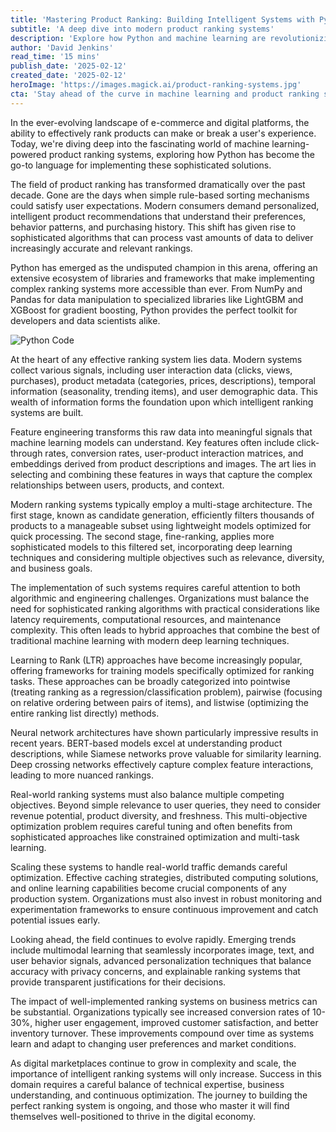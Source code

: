 ```yaml
---
title: 'Mastering Product Ranking: Building Intelligent Systems with Python'
subtitle: 'A deep dive into modern product ranking systems'
description: 'Explore how Python and machine learning are revolutionizing product ranking systems in e-commerce. Learn about advanced techniques in data processing, feature engineering, and model architecture that power modern digital marketplaces.'
author: 'David Jenkins'
read_time: '15 mins'
publish_date: '2025-02-12'
created_date: '2025-02-12'
heroImage: 'https://images.magick.ai/product-ranking-systems.jpg'
cta: 'Stay ahead of the curve in machine learning and product ranking systems - follow us on LinkedIn for regular insights and industry best practices!'
---
```


In the ever-evolving landscape of e-commerce and digital platforms, the ability to effectively rank products can make or break a user's experience. Today, we're diving deep into the fascinating world of machine learning-powered product ranking systems, exploring how Python has become the go-to language for implementing these sophisticated solutions.

The field of product ranking has transformed dramatically over the past decade. Gone are the days when simple rule-based sorting mechanisms could satisfy user expectations. Modern consumers demand personalized, intelligent product recommendations that understand their preferences, behavior patterns, and purchasing history. This shift has given rise to sophisticated algorithms that can process vast amounts of data to deliver increasingly accurate and relevant rankings.

Python has emerged as the undisputed champion in this arena, offering an extensive ecosystem of libraries and frameworks that make implementing complex ranking systems more accessible than ever. From NumPy and Pandas for data manipulation to specialized libraries like LightGBM and XGBoost for gradient boosting, Python provides the perfect toolkit for developers and data scientists alike.

![Python Code](https://i.magick.ai/code-image-generic.jpg)

At the heart of any effective ranking system lies data. Modern systems collect various signals, including user interaction data (clicks, views, purchases), product metadata (categories, prices, descriptions), temporal information (seasonality, trending items), and user demographic data. This wealth of information forms the foundation upon which intelligent ranking systems are built.

Feature engineering transforms this raw data into meaningful signals that machine learning models can understand. Key features often include click-through rates, conversion rates, user-product interaction matrices, and embeddings derived from product descriptions and images. The art lies in selecting and combining these features in ways that capture the complex relationships between users, products, and context.

Modern ranking systems typically employ a multi-stage architecture. The first stage, known as candidate generation, efficiently filters thousands of products to a manageable subset using lightweight models optimized for quick processing. The second stage, fine-ranking, applies more sophisticated models to this filtered set, incorporating deep learning techniques and considering multiple objectives such as relevance, diversity, and business goals.

The implementation of such systems requires careful attention to both algorithmic and engineering challenges. Organizations must balance the need for sophisticated ranking algorithms with practical considerations like latency requirements, computational resources, and maintenance complexity. This often leads to hybrid approaches that combine the best of traditional machine learning with modern deep learning techniques.

Learning to Rank (LTR) approaches have become increasingly popular, offering frameworks for training models specifically optimized for ranking tasks. These approaches can be broadly categorized into pointwise (treating ranking as a regression/classification problem), pairwise (focusing on relative ordering between pairs of items), and listwise (optimizing the entire ranking list directly) methods.

Neural network architectures have shown particularly impressive results in recent years. BERT-based models excel at understanding product descriptions, while Siamese networks prove valuable for similarity learning. Deep crossing networks effectively capture complex feature interactions, leading to more nuanced rankings.

Real-world ranking systems must also balance multiple competing objectives. Beyond simple relevance to user queries, they need to consider revenue potential, product diversity, and freshness. This multi-objective optimization problem requires careful tuning and often benefits from sophisticated approaches like constrained optimization and multi-task learning.

Scaling these systems to handle real-world traffic demands careful optimization. Effective caching strategies, distributed computing solutions, and online learning capabilities become crucial components of any production system. Organizations must also invest in robust monitoring and experimentation frameworks to ensure continuous improvement and catch potential issues early.

Looking ahead, the field continues to evolve rapidly. Emerging trends include multimodal learning that seamlessly incorporates image, text, and user behavior signals, advanced personalization techniques that balance accuracy with privacy concerns, and explainable ranking systems that provide transparent justifications for their decisions.

The impact of well-implemented ranking systems on business metrics can be substantial. Organizations typically see increased conversion rates of 10-30%, higher user engagement, improved customer satisfaction, and better inventory turnover. These improvements compound over time as systems learn and adapt to changing user preferences and market conditions.

As digital marketplaces continue to grow in complexity and scale, the importance of intelligent ranking systems will only increase. Success in this domain requires a careful balance of technical expertise, business understanding, and continuous optimization. The journey to building the perfect ranking system is ongoing, and those who master it will find themselves well-positioned to thrive in the digital economy.